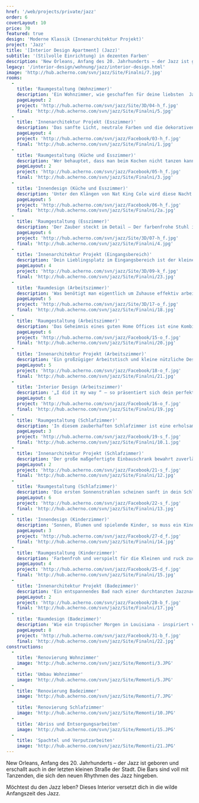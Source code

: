 ```yaml
---
href: '/web/projects/private/jazz' 
order: 6
coverLayout: 10
price: 70
featured: true
design: 'Moderne Klassik (Innenarchitektur Projekt)'
project: 'Jazz'
title: '[Interior Design Apartment] (Jazz)'
subtitle: '(Stilvolle Einrichtung) in dezenten Farben'
description: 'New Orleans, Anfang des 20. Jahrhunderts – der Jazz ist geboren und erschallt auch in der letzten kleinen Straße der Stadt. Die Bars sind voll mit Tanzenden, die sich den neuen Rhythmen  des Jazz hingeben.'
legacy: '/interior-design/wohnung/jazz/interior-design.html'
image: 'http://hub.acherno.com/svn/jazz/Site/Finalni/7.jpg'
rooms:
  -
    title: 'Raumgestaltung (Wohnzimmer)'
    description: 'Ein Wohnzimmer, wie geschaffen für deine liebsten  Jazzstücke. Der Tag beginnt mit einem aromatischen Becher Kaffee und einem Stück des unverwechselbaren Louis Prima. Greif dir die nächste Schallplatte und lass dich vom Zauber des Regtime anstecken.'
    pageLayout: 2
    project: 'http://hub.acherno.com/svn/jazz/Site/3D/04-h_f.jpg'
    final: 'http://hub.acherno.com/svn/jazz/Site/Finalni/5.jpg'
  -
    title: 'Innenarchitektur Projekt (Esszimmer)'
    description: 'Das sanfte Licht, neutrale Farben und die dekorativen Wände in Backsteinoptik sind die perfekte Kulisse für deine abendliche Entspannung. Jetzt noch ein Glas Whiskey und ein paar Jazz Klassiker. Just another perfekt day...'
    pageLayout: 4
    project: 'http://hub.acherno.com/svn/jazz/Facebook/03-h_f.jpg'
    final: 'http://hub.acherno.com/svn/jazz/Site/Finalni/1.jpg'
  -
    title: 'Raumgestaltung (Küche und Esszimmer)'
    description: 'Wer behauptet, dass man beim Kochen nicht tanzen kann? Ein Schritt nach vorne, zwei zurück. Eine Prise Salz hier und ein Hauch Pfeffer dort und im Handumdrehen hast du ein leckeres Brunswick Stew gezaubert.'
    pageLayout: 2
    project: 'http://hub.acherno.com/svn/jazz/Facebook/05-h_f.jpg'
    final: 'http://hub.acherno.com/svn/jazz/Site/Finalni/3.jpg'
  -
    title: 'Innendesign (Küche und Esszimmer)'
    description: 'Unter den Klängen von Nat King Cole wird diese Nacht zu einem unvergesslichen Moment voller Liebe. When I fall in Love ...'
    pageLayout: 5
    project: 'http://hub.acherno.com/svn/jazz/Facebook/06-h_f.jpg'
    final: 'http://hub.acherno.com/svn/jazz/Site/Finalni/2a.jpg'
  -
    title: 'Raumgestaltung (Esszimmer)'
    description: 'Der Zauber steckt im Detail – Der farbenfrohe Stuhl im floralen Dessin gibt hier den Ton an.'
    pageLayout: 6
    project: 'http://hub.acherno.com/svn/jazz/Site/3D/07-h_f.jpg'
    final: 'http://hub.acherno.com/svn/jazz/Site/Finalni/4.jpg'
  -
    title: 'Innenarchitektur Projekt (Eingangsbereich)'
    description: 'Dein Lieblingsplatz im Eingangsbereich ist der kleine charmante Sitzwürfel mit dem bunten Muster.'
    pageLayout: 4
    project: 'http://hub.acherno.com/svn/jazz/Site/3D/09-k_f.jpg'
    final: 'http://hub.acherno.com/svn/jazz/Site/Finalni/23.jpg'
  -
    title: 'Raumdesign (Arbeitszimmer)'
    description: 'Was benötigt man eigentlich um Zuhause effektiv arbeiten zu können? '
    pageLayout: 5
    project: 'http://hub.acherno.com/svn/jazz/Site/3D/17-o_f.jpg'
    final: 'http://hub.acherno.com/svn/jazz/Site/Finalni/18.jpg'
  -
    title: 'Raumgestaltung (Arbeitszimmer)'
    description: 'Das Geheimnis eines guten Home Offices ist eine Kombination von praktischer Einrichtung mit viel Stauraum in Verbindung mit klassischem dunklem Holz, das Natürlichkeit erzeugt.'
    pageLayout: 6
    project: 'http://hub.acherno.com/svn/jazz/Facebook/15-o_f.jpg'
    final: 'http://hub.acherno.com/svn/jazz/Site/Finalni/20.jpg'
  -
    title: 'Innenarchitektur Projekt (Arbeitszimmer)'
    description: 'Ein großzügiger Arbeitstisch und kleine nützliche Designobjekte wirken klassisch und lassen Raum für die persönliche Note.'
    pageLayout: 5
    project: 'http://hub.acherno.com/svn/jazz/Facebook/18-o_f.jpg'
    final: 'http://hub.acherno.com/svn/jazz/Site/Finalni/21.jpg'
  -
    title: 'Interior Design (Arbeitszimmer)'
    description: '„I did it my way “ – so präsentiert sich dein perfektes Office.'
    pageLayout: 6
    project: 'http://hub.acherno.com/svn/jazz/Facebook/16-o_f.jpg'
    final: 'http://hub.acherno.com/svn/jazz/Site/Finalni/19.jpg'
  -
    title: 'Raumgestaltung (Schlafzimmer)'
    description: 'In diesem zauberhaften Schlafzimmer ist eine erholsame Nacht nicht nur ein Versprechen.'
    pageLayout: 3
    project: 'http://hub.acherno.com/svn/jazz/Facebook/19-s_f.jpg'
    final: 'http://hub.acherno.com/svn/jazz/Site/Finalni/10.1.jpg'
  -
    title: 'Innenarchitektur Projekt (Schlafzimmer)'
    description: 'Der große maßgefertigte Einbauschrank bewahrt zuverlässig deine Lieblingssachen auf und erspart dir langes Suchen.'
    pageLayout: 2
    project: 'http://hub.acherno.com/svn/jazz/Facebook/21-s_f.jpg'
    final: 'http://hub.acherno.com/svn/jazz/Site/Finalni/12.jpg'
  -
    title: 'Raumgestaltung (Schlafzimmer)'
    description: 'Die ersten Sonnenstrahlen scheinen sanft in dein Schlafzimmer und wecken dich. Auf in den Tag!'
    pageLayout: 6
    project: 'http://hub.acherno.com/svn/jazz/Facebook/22-s_f.jpg'
    final: 'http://hub.acherno.com/svn/jazz/Site/Finalni/13.jpg'
  -
    title: 'Innendesign (Kinderzimmer)'
    description: 'Sonnen, Blumen und spielende Kinder, so muss ein Kindezimmer sein.'
    pageLayout: 3
    project: 'http://hub.acherno.com/svn/jazz/Facebook/27-d_f.jpg'
    final: 'http://hub.acherno.com/svn/jazz/Site/Finalni/14.jpg'
  -
    title: 'Raumgestaltung (Kinderzimmer)'
    description: 'Farbenfroh und verspielt für die Kleinen und ruck zuck aufgeräumt für die Mamas und Papas.'
    pageLayout: 4
    project: 'http://hub.acherno.com/svn/jazz/Facebook/25-d_f.jpg'
    final: 'http://hub.acherno.com/svn/jazz/Site/Finalni/15.jpg'
  -
    title: 'Innenarchitektur Projekt (Badezimmer)'
    description: 'Ein entspannendes Bad nach einer durchtanzten Jazznacht. Holzoptik und Palm Leaf Dekor nehmen den sanften Swing der Nacht mit in die Badewanne.'
    pageLayout: 2
    project: 'http://hub.acherno.com/svn/jazz/Facebook/28-b_f.jpg'
    final: 'http://hub.acherno.com/svn/jazz/Site/Finalni/17.jpg'
  -
    title: 'Raumdesign (Badezimmer)'
    description: 'Wie ein tropischer Morgen in Louisiana - inspiriert von braunem Holz und frischem Grün schenkt dir das Badezimmer die Kraft und die Gelassenheit für einen erfolgreichen Tag.'
    pageLayout: 8
    project: 'http://hub.acherno.com/svn/jazz/Facebook/31-b_f.jpg'
    final: 'http://hub.acherno.com/svn/jazz/Site/Finalni/22.jpg'
constructions:
  - 
    title: 'Renovierung Wohnzimmer'
    image: 'http://hub.acherno.com/svn/jazz/Site/Remonti/3.JPG'
  - 
    title: 'Umbau Wohnzimmer'
    image: 'http://hub.acherno.com/svn/jazz/Site/Remonti/5.JPG'
  - 
    title: 'Renovierung Badezimmer'
    image: 'http://hub.acherno.com/svn/jazz/Site/Remonti/7.JPG'
  - 
    title: 'Renovierung Schlafzimmer'
    image: 'http://hub.acherno.com/svn/jazz/Site/Remonti/10.JPG'
  - 
    title: 'Abriss und Entsorgungsarbeiten'
    image: 'http://hub.acherno.com/svn/jazz/Site/Remonti/15.JPG'
  - 
    title: 'Spachtel und Verputzarbeiten'
    image: 'http://hub.acherno.com/svn/jazz/Site/Remonti/21.JPG'    
---
```

New Orleans, Anfang des 20. Jahrhunderts – der Jazz ist geboren und erschallt auch in der letzten kleinen Straße der Stadt. Die Bars sind voll mit Tanzenden, die sich den neuen Rhythmen  des Jazz hingeben.  


Möchtest du den Jazz leben? Dieses Interior versetzt dich in die wilde Anfangszeit des Jazz. 
